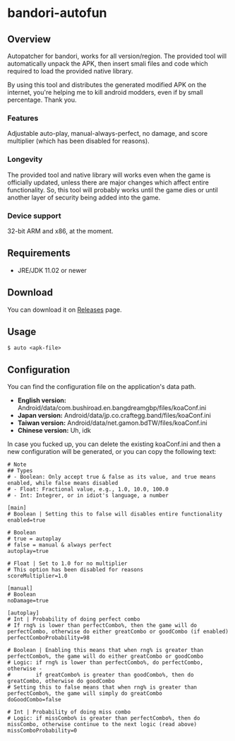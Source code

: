 # bandori-autofun
## Overview
Autopatcher for bandori, works for all version/region. The provided tool will automatically unpack the APK, then insert smali files and code which required to load the provided native library.

By using this tool and distributes the generated modified APK on the internet, you're helping me to kill android modders, even if by small percentage. Thank you.

### Features
Adjustable auto-play, manual-always-perfect, no damage, and score multiplier (which has been disabled for reasons).

### Longevity
The provided tool and native library will works even when the game is officially updated, unless there are major changes which affect entire functionality. So, this tool will probably works until the game dies or until another layer of security being added into the game.

### Device support
32-bit ARM and x86, at the moment.

## Requirements
- JRE/JDK 11.02 or newer

## Download
You can download it on [Releases](https://github.com/k0np4ku/bandori-autofun/releases) page.

## Usage
```
$ auto <apk-file>
```

## Configuration
You can find the configuration file on the application's data path.
- **English version:** Android/data/com.bushiroad.en.bangdreamgbp/files/koaConf.ini
- **Japan version:** Android/data/jp.co.craftegg.band/files/koaConf.ini
- **Taiwan version:** Android/data/net.gamon.bdTW/files/koaConf.ini
- **Chinese version:** Uh, idk

In case you fucked up, you can delete the existing koaConf.ini and then a new configuration will be generated, or you can copy the following text:
```
# Note
## Types
# - Boolean: Only accept true & false as its value, and true means enabled, while false means disabled
# - Float: Fractional value, e.g., 1.0, 10.0, 100.0
# - Int: Integrer, or in idiot's language, a number

[main]
# Boolean | Setting this to false will disables entire functionality
enabled=true

# Boolean
# true = autoplay
# false = manual & always perfect
autoplay=true

# Float | Set to 1.0 for no multiplier
# This option has been disabled for reasons
scoreMultiplier=1.0

[manual]
# Boolean
noDamage=true

[autoplay]
# Int | Probability of doing perfect combo
# If rng% is lower than perfectCombo%, then the game will do perfectCombo, otherwise do either greatCombo or goodCombo (if enabled)
perfectComboProbability=98

# Boolean | Enabling this means that when rng% is greater than perfectCombo%, the game will do either greatCombo or goodCombo
# Logic: if rng% is lower than perfectCombo%, do perfectCombo, otherwise -
#        if greatCombo% is greater than goodCombo%, then do greatCombo, otherwise do goodCombo
# Setting this to false means that when rng% is greater than perfectCombo%, the game will simply do greatCombo
doGoodCombo=false

# Int | Probability of doing miss combo
# Logic: if missCombo% is greater than perfectCombo%, then do missCombo, otherwise continue to the next logic (read above)
missComboProbability=0
```

